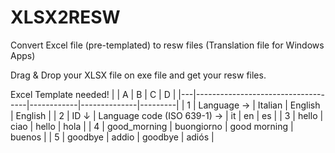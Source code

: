 # XLSX2RESW
Convert Excel file (pre-templated) to resw files (Translation file for Windows Apps)

Drag & Drop your XLSX file on exe file and get your resw files.

Excel Template needed!
|   | A                                  | B          | C            | D       |
|---|------------------------------------|------------|--------------|---------|
| 1 | Language →                         | Italian    | English      | English |
| 2 | ID ↓ | Language code (ISO 639-1) → | it         | en           | es      |
| 3 | hello                              | ciao       | hello        | hola    |
| 4 | good_morning                       | buongiorno | good morning | buenos  |
| 5 | goodbye                            | addio      | goodbye      | adiós   |
